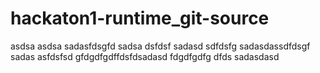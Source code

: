 # hackaton1-runtime_git-source
asdsa
asdsa
sadasfdsgfd
sadsa
dsfdsf
sadasd
sdfdsfg
sadasdassdfdsgf
sadas
asfdsfsd
gfdgdfgdffdsfdsadasd
fdgdfgdfg
dfds
sadasdasd
